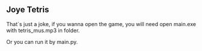 ## Joye Tetris

<p>That`s just a joke, if you wanna open the game, you will need open main.exe with tetris_mus.mp3 in folder.</p>
<p>Or you can run it by main.py.</p>